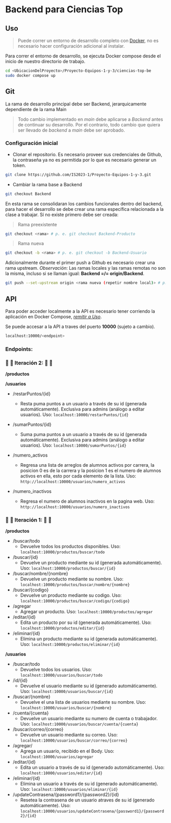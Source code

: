 # Backend para Ciencias Top

## Uso
 > Puede correr un entorno de desarrollo completo con [Docker](https://www.docker.com/), no es necesario hacer configuración adicional al instalar.

Para correr el entorno de desarrollo, se ejecuta Docker compose desde el inicio de nuestro directorio de trabajo.

```bash
cd <UbicacionDelProyecto>/Proyecto-Equipos-1-y-3/ciencias-top-be
sudo docker compose up
```

## Git

La rama de desarrollo principal debe ser Backend, jerarquicamente dependiente de la rama Main
> Todo cambio implementado en *main* debe aplicarse a *Backend* antes de continuar su desarrollo.
> Por el contrario, todo cambio que quiera ser llevado de *backend* a *main* debe ser aprobado.

### Configuración inicial

+ Clonar el repositorio. Es necesario proveer sus credenciales de Github, la contraseña ya no es permitida por lo que es necesario generar un token.

```bash
git clone https://github.com/IS2023-1/Proyecto-Equipos-1-y-3.git
```

+ Cambiar la rama base a Backend 

```bash
git checkout Backend
```

En esta rama se consolidaran los cambios funcionales dentro del backend, para hacer el desarrollo se debe crear una rama específica relacionada a la clase a trabajar. Sí no existe primero debe ser creada:
> Rama preexistente
```bash
git checkout <rama> # p. e. git checkout Backend-Producto
```

> Rama nueva
```bash
git checkout -b <rama> # p. e. git checkout -b Backend-Usuario
```

Adicionalmente durante el primer push a Github es necesario crear una rama upstream. *Observación*: Las ramas locales y las ramas remotas no son la misma, incluso si se llaman igual: **Backend =/= origin/Backend**.
```bash
git push --set-upstream origin <rama nueva (repetir nombre local)> # p. e. git push --set-upstream origin Backend-Usuario
```

## API

Para poder acceder localmente a la API es necesario tener corriendo la aplicación en Docker Compose, [*remitir a Uso*](#uso).

Se puede accesar a la API a traves del puerto **10000** (sujeto a cambio). 

```bash
localhost:10000/<endpoint>
```

### Endpoints:
### :small_red_triangle_down:  :small_red_triangle_down: Iteración 2:  :small_red_triangle_down:  :small_red_triangle_down:
**/productos**

**/usuarios**
+ /restarPuntos/{id}
  + Resta puma puntos a un usuario a través de su id (generada automáticamente). Exclusiva para admins (análogo a editar usuarios). Uso: ```localhost:10000/restarPuntos/{id}```
+ /sumarPuntos/{id}
  + Suma puma puntos a un usuario a través de su id (generada automáticamente). Exclusiva para admins (análogo a editar usuarios). Uso: ```localhost:10000/sumarPuntos/{id}```

+ /numero_activos 
  + Regresa una lista de arreglos de alumnos activos por carrera, la posicion 0 es de la carrera y la posicion 1 es el numero de alumnos activos en ella, esto por cada elemento de la lista. Uso: ```http://localhost:10000/usuarios/numero_activos```

+ /numero_inactivos 
  + Regresa el numero de alumnos inactivos en la pagina web. Uso: ```http://localhost:10000/usuarios/numero_inactivos```   
  
### :small_red_triangle_down:  :small_red_triangle_down: Iteración 1:  :small_red_triangle_down:  :small_red_triangle_down:

**/productos**
+ /buscar/todo
  + Devuelve todos los productos disponibles. Uso: ```localhost:10000/productos/buscar/todo```
+ /buscar/{id}
  + Devuelve un producto mediante su id (generada automáticamente). Uso: ```localhost:10000/productos/buscar/{id}```
+ /buscar/nombre/{nombre}
  + Devuelve un producto mediante su nombre. Uso: ```localhost:10000/productos/buscar/nombre/{nombre}```
+ /buscar/{codigo}
  + Devuelve un producto mediante su codigo. Uso: ```localhost:10000/productos/buscar/codigo/{codigo}```
+ /agregar
  + Agregar un producto. Uso: ```localhost:10000/productos/agregar```
+ /editar/{id}
  + Edita un producto por su id (generada automáticamente). Uso: ```localhost:10000/productos/editar/{id}```
+ /eliminar/{id}
   + Elimina un producto mediante su id (generada automáticamente). Uso: ```localhost:10000/productos/eliminar/{id}```
   
**/usuarios**
+ /buscar/todo
  + Devuelve todos los usuarios. Uso: ```localhost:10000/usuarios/buscar/todo```
+ /id/{id}
  +  Devuelve el usuario mediante su id (generado automáticamente). Uso: ```localhost:10000/usuarios/buscar/{id}```
+ /buscar/{nombre}
  + Devuelve el una lista de usuarios mediante su nombre. Uso: ```localhost:10000/usuarios/buscar/{nombre}```
+ /cuenta/{cuenta}
  + Devuelve un usuario mediante su numero de cuenta o trabajador. Uso: ```localhost:10000/usuarios/buscar/cuenta/{cuenta}```
+ /buscar/correo/{correo}
  + Devuelve un usuario mediante su correo. Uso: ```localhost:10000/usuarios/buscar/correo/{correo}```
+ /agregar/
  + Agrega un usuario, recibido en el Body. Uso: ```localhost:10000/usuarios/agregar```
+ /editar/{id}
  + Edita un usuario a través de su id (generado automáticamente). Uso: ```localhost:10000/usuarios/editar/{id}```
+ /eliminar/{id}
  + Elimina un usuario a través de su id (generado automáticamente). Uso: ```localhost:10000/usuarios/eliminar/{id}```
+ /updateContrasena/{password1}/{password2}/{id}
  + Resetea la contrasena de un usuario atraves de su id (generado automáticamente). Uso: ```localhost:10000/usuarios/updateContrasena/{password1}/{password2}/{id}```

